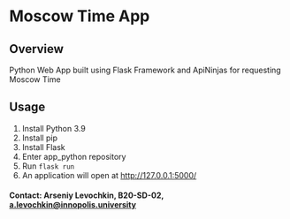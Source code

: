 # Moscow Time App

## Overview

Python Web App built using Flask Framework and ApiNinjas for requesting Moscow Time

## Usage

1. Install Python 3.9
2. Install pip
3. Install Flask
4. Enter app_python repository
5. Run `flask run`
6. An application will open at http://127.0.0.1:5000/



#### Contact: Arseniy Levochkin, B20-SD-02, a.levochkin@innopolis.university

